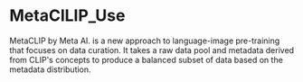 # MetaClLIP_Use
MetaCLIP by Meta AI. is a new approach to language-image pre-training that focuses on data curation. It takes a raw data pool and metadata derived from CLIP's concepts to produce a balanced subset of data based on the metadata distribution.
